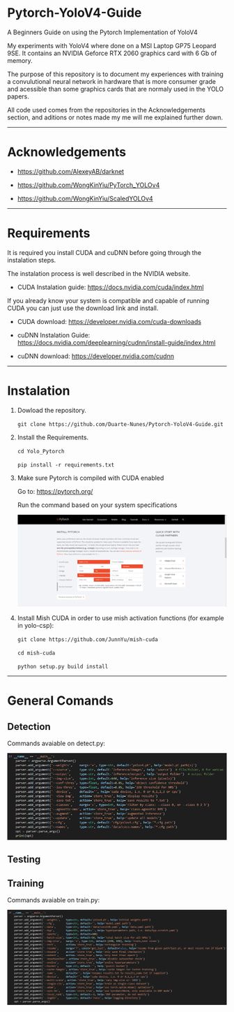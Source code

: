 # Pytorch-YoloV4-Guide
A Beginners Guide on using the Pytorch Implementation of YoloV4

   My experiments with YoloV4 where done on a MSI Laptop GP75 Leopard 9SE. It contains an NVIDIA Geforce RTX 2060 graphics card with 6 Gb of memory.

   The purpose of this repository is to document my experiences with training a convulutional neural network in hardware that is more consumer grade and acessible than some graphics cards that are normaly used in the YOLO papers.

   All code used comes from the repositories in the Acknowledgements section, and aditions or notes made my me will me explained further down.

---
# Acknowledgements
+ https://github.com/AlexeyAB/darknet

+ https://github.com/WongKinYiu/PyTorch_YOLOv4

+ https://github.com/WongKinYiu/ScaledYOLOv4

---
# Requirements
It is required you install CUDA and cuDNN before going through the instalation steps.

The instalation process is well described in the NVIDIA website.

+ CUDA Instalation guide: https://docs.nvidia.com/cuda/index.html

If you already know your system is compatible and capable of running CUDA you can just use the download link and install.

+ CUDA download: https://developer.nvidia.com/cuda-downloads

+ cuDNN Instalation Guide: https://docs.nvidia.com/deeplearning/cudnn/install-guide/index.html

+ cuDNN download: https://developer.nvidia.com/cudnn

---
# Instalation
1. Dowload the repository.

    `git clone https://github.com/Duarte-Nunes/Pytorch-YoloV4-Guide.git`
    
2. Install the Requirements.

    `cd Yolo_Pytorch`
    
    `pip install -r requirements.txt`
    
3. Make sure Pytorch is compiled with CUDA enabled
 
    Go to: https://pytorch.org/
    
    Run the command based on your system specifications
    
    ![alt text](https://github.com/Duarte-Nunes/Yolo_Pytorch/blob/main/images/pytorch_website.png "PyTorch Website")
    
4. Install Mish CUDA in order to use mish activation functions (for example in yolo-csp):

   `git clone https://github.com/JunnYu/mish-cuda`
   
   `cd mish-cuda`
    
    `python setup.py build install`
    
---
# General Comands

## Detection

Commands avaiable on detect.py:

![alt text](https://github.com/Duarte-Nunes/Yolo_Pytorch/blob/main/images/detect_commands.png "Detect Commands")


## Testing

## Training

Commands avaiable on train.py:

![alt text](https://github.com/Duarte-Nunes/Yolo_Pytorch/blob/main/images/train_commands.png "Detect Commands")

    
